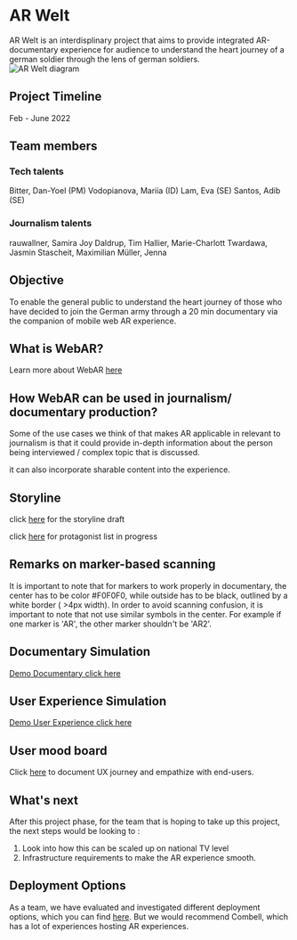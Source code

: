 # AR Welt 
AR Welt is an interdisplinary project that aims to provide integrated AR-documentary experience for audience to understand the heart journey of a german soldier through the lens of german soldiers.  
![AR Welt diagram](https://i.ibb.co/9pMG5Y4/AR-Welt-drawio-2.png)
## Project Timeline
Feb - June 2022
## Team members
### Tech talents
Bitter, Dan-Yoel (PM)
Vodopianova, Mariia (ID)
Lam, Eva (SE)
Santos, Adib (SE)
### Journalism talents
rauwallner, Samira Joy 
Daldrup, Tim 
Hallier, Marie-Charlott 
Twardawa, Jasmin
Stascheit, Maximilian
Müller, Jenna
## Objective 
To enable the general public to understand the heart journey of those who have decided to join the German army through a 20 min documentary via the companion of mobile web AR experience.

## What is WebAR? 
Learn more about WebAR [here](https://youtu.be/I9EZ4k-8dLA)

## How WebAR can be used in journalism/ documentary production? 
Some of the use cases we think of that makes AR applicable in relevant to journalism is that it could provide in-depth information about the person being interviewed / complex topic that is discussed. 

it can also incorporate sharable content into the experience.
## Storyline 

click [here](https://docs.google.com/document/d/1fcRHllp0J6LGSOzd_OJhyayq3Jr-e08TNtX8E0yGi8Y/edit) for the storyline draft 

click [here](https://docs.google.com/spreadsheets/d/1aYU6RiC6nUGY-3JCLFp5gkVqBgia4DCQ2-oV3kPQRjU/edit#gid=0) for protagonist list in progress

## Remarks on marker-based scanning 
It is important to note that for markers to work properly in documentary, the center has to be color #F0F0F0, while outside has to be black, outlined by a white border ( >4px width). In order to avoid scanning confusion, it is important to note that not use similar symbols in the center. For example if one marker is 'AR', the other marker shouldn't be 'AR2'. 
## Documentary Simulation
[Demo Documentary click here](https://youtu.be/HkStH56HFr8)
## User Experience Simulation
[Demo User Experience click here](https://youtu.be/SzYsWCbF87g)
## User mood board 
Click [here](https://miro.com/app/board/uXjVO4eV6YQ=/) to document UX journey and empathize with end-users. 
## What's next 
After this project phase, for the team that is hoping to take up this project, the next steps would be looking to : 
1. Look into how this can be scaled up on national TV level
2. Infrastructure requirements to make the AR experience smooth. 
## Deployment Options
As a team, we have evaluated and investigated different deployment options, which you can find [here](https://docs.google.com/document/d/1gw72x8VcZdBaXSfdBey-huKr_AmJcjgAUHnXnaMBCVo/edit?usp=sharing). But we would recommend Combell, which has a lot of experiences hosting AR experiences. 




